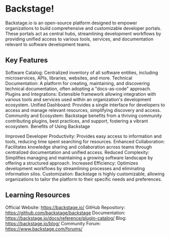 # Backstage!

Backstage.io is an open-source platform designed to empower organizations to build comprehensive and customizable developer portals. These portals act as central hubs, streamlining development workflows by providing unified access to various tools, services, and documentation relevant to software development teams.

## Key Features

Software Catalog: 
Centralized inventory of all software entities, including microservices, APIs, libraries, websites, and more.
Technical Documentation: A platform for creating, maintaining, and discovering technical documentation, often adopting a "docs-as-code" approach.
Plugins and Integrations: Extensible framework allowing integration with various tools and services used within an organization's development ecosystem.
Unified Dashboard: Provides a single interface for developers to access and manage relevant resources, simplifying discovery and access.
Community and Ecosystem: Backstage benefits from a thriving community contributing plugins, best practices, and support, fostering a vibrant ecosystem.
Benefits of Using Backstage

Improved Developer Productivity: Provides easy access to information and tools, reducing time spent searching for resources.
Enhanced Collaboration: Facilitates knowledge sharing and collaboration across teams through centralized documentation and unified access.
Reduced Complexity: Simplifies managing and maintaining a growing software landscape by offering a structured approach.
Increased Efficiency: Optimizes development workflows by streamlining processes and eliminating information silos.
Customization: Backstage is highly customizable, allowing organizations to tailor the platform to their specific needs and preferences.

## Learning Resources
Official Website: https://backstage.io/
GitHub Repository: https://github.com/backstage/backstage
Documentation: https://backstage.io/docs/reference/plugin-catalog/
Blog: https://backstage.io/blog/
Community Forum: https://www.backstage.com/forums/